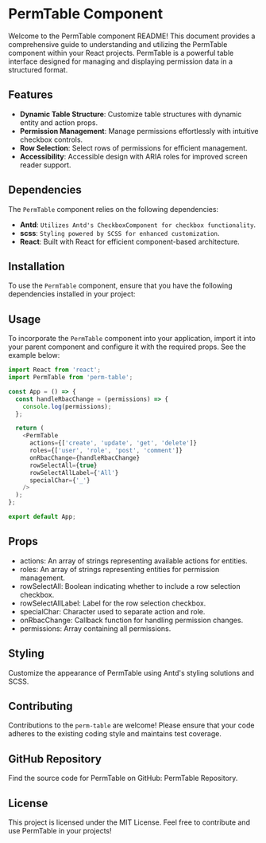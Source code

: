 # PermTable Component

Welcome to the PermTable component README! This document provides a comprehensive guide to understanding and utilizing the PermTable component within your React projects. PermTable is a powerful table interface designed for managing and displaying permission data in a structured format.

## Features

- **Dynamic Table Structure**: Customize table structures with dynamic entity and action props.
- **Permission Management**: Manage permissions effortlessly with intuitive checkbox controls.
- **Row Selection**: Select rows of permissions for efficient management.
- **Accessibility**:  Accessible design with ARIA roles for improved screen reader support.

## Dependencies

The `PermTable` component relies on the following dependencies:

- **Antd**:  `Utilizes Antd's CheckboxComponent for checkbox functionality`.
- **scss**:  `Styling powered by SCSS for enhanced customization`.
- **React**: Built with React for efficient component-based architecture.

## Installation

To use the `PermTable` component, ensure that you have the following dependencies installed in your project:

## Usage

To incorporate the `PermTable` component into your application, import it into your parent component and configure it with the required props. See the example below:
```js
import React from 'react';
import PermTable from 'perm-table';

const App = () => {
  const handleRbacChange = (permissions) => {
    console.log(permissions);
  };

  return (
    <PermTable
      actions={['create', 'update', 'get', 'delete']}
      roles={['user', 'role', 'post', 'comment']}
      onRbacChange={handleRbacChange}
      rowSelectAll={true}
      rowSelectAllLabel={'All'}
      specialChar={'_'}
    />
  );
};

export default App;
```

## Props

- actions: An array of strings representing available actions for entities.
- roles: An array of strings representing entities for permission management.
- rowSelectAll: Boolean indicating whether to include a row selection checkbox.
- rowSelectAllLabel: Label for the row selection checkbox.
- specialChar: Character used to separate action and role.
- onRbacChange: Callback function for handling permission changes.
- permissions: Array containing all permissions.

## Styling

Customize the appearance of PermTable using Antd's styling solutions and SCSS.

## Contributing

Contributions to the `perm-table` are welcome! Please ensure that your code adheres to the existing coding style and maintains test coverage.

## GitHub Repository

Find the source code for PermTable on GitHub: PermTable Repository.

## License

This project is licensed under the MIT License. Feel free to contribute and use PermTable in your projects!